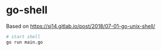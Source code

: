 # go-shell

Based on https://sj14.gitlab.io/post/2018/07-01-go-unix-shell/

```bash
# start shell
go run main.go
```
